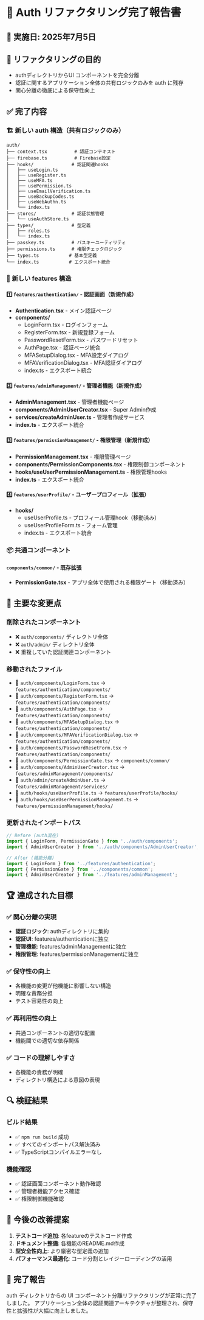 # 🚀 Auth リファクタリング完了報告書

## 📅 実施日: 2025年7月5日

## 🎯 リファクタリングの目的
- authディレクトリからUI コンポーネントを完全分離
- 認証に関するアプリケーション全体の共有ロジックのみを auth に残存
- 関心分離の徹底による保守性向上

## ✅ 完了内容

### 🏗️ 新しい auth 構造（共有ロジックのみ）
```
auth/
├── context.tsx          # 認証コンテキスト
├── firebase.ts          # Firebase設定  
├── hooks/              # 認証関連hooks
│   ├── useLogin.ts
│   ├── useRegister.ts
│   ├── useMFA.ts
│   ├── usePermission.ts
│   ├── useEmailVerification.ts
│   ├── useBackupCodes.ts
│   ├── useWebAuthn.ts
│   └── index.ts
├── stores/             # 認証状態管理
│   └── useAuthStore.ts
├── types/              # 型定義
│   ├── roles.ts
│   └── index.ts
├── passkey.ts          # パスキーユーティリティ
├── permissions.ts      # 権限チェックロジック
├── types.ts           # 基本型定義
└── index.ts           # エクスポート統合
```

### 📁 新しい features 構造

#### 1️⃣ `features/authentication/` - 認証画面（新規作成）
- **Authentication.tsx** - メイン認証ページ
- **components/**
  - LoginForm.tsx - ログインフォーム
  - RegisterForm.tsx - 新規登録フォーム
  - PasswordResetForm.tsx - パスワードリセット
  - AuthPage.tsx - 認証ページ統合
  - MFASetupDialog.tsx - MFA設定ダイアログ
  - MFAVerificationDialog.tsx - MFA認証ダイアログ
  - index.ts - エクスポート統合

#### 2️⃣ `features/adminManagement/` - 管理者機能（新規作成）
- **AdminManagement.tsx** - 管理者機能ページ
- **components/AdminUserCreator.tsx** - Super Admin作成
- **services/createAdminUser.ts** - 管理者作成サービス
- **index.ts** - エクスポート統合

#### 3️⃣ `features/permissionManagement/` - 権限管理（新規作成）
- **PermissionManagement.tsx** - 権限管理ページ
- **components/PermissionComponents.tsx** - 権限制御コンポーネント
- **hooks/useUserPermissionManagement.ts** - 権限管理hooks
- **index.ts** - エクスポート統合

#### 4️⃣ `features/userProfile/` - ユーザープロフィール（拡張）
- **hooks/**
  - useUserProfile.ts - プロフィール管理hook（移動済み）
  - useUserProfileForm.ts - フォーム管理
  - index.ts - エクスポート統合

### 📦 共通コンポーネント

#### `components/common/` - 既存拡張
- **PermissionGate.tsx** - アプリ全体で使用される権限ゲート（移動済み）

## 🔄 主要な変更点

### 削除されたコンポーネント
- ❌ `auth/components/` ディレクトリ全体
- ❌ `auth/admin/` ディレクトリ全体
- ❌ 重複していた認証関連コンポーネント

### 移動されたファイル
- 🔀 `auth/components/LoginForm.tsx` → `features/authentication/components/`
- 🔀 `auth/components/RegisterForm.tsx` → `features/authentication/components/`
- 🔀 `auth/components/AuthPage.tsx` → `features/authentication/components/`
- 🔀 `auth/components/MFASetupDialog.tsx` → `features/authentication/components/`
- 🔀 `auth/components/MFAVerificationDialog.tsx` → `features/authentication/components/`
- 🔀 `auth/components/PasswordResetForm.tsx` → `features/authentication/components/`
- 🔀 `auth/components/PermissionGate.tsx` → `components/common/`
- 🔀 `auth/components/AdminUserCreator.tsx` → `features/adminManagement/components/`
- 🔀 `auth/admin/createAdminUser.ts` → `features/adminManagement/services/`
- 🔀 `auth/hooks/useUserProfile.ts` → `features/userProfile/hooks/`
- 🔀 `auth/hooks/useUserPermissionManagement.ts` → `features/permissionManagement/hooks/`

### 更新されたインポートパス
```typescript
// Before (auth混在)
import { LoginForm, PermissionGate } from '../auth/components';
import { AdminUserCreator } from '../auth/components/AdminUserCreator';

// After (機能分離)  
import { LoginForm } from '../features/authentication';
import { PermissionGate } from '../components/common';
import { AdminUserCreator } from '../features/adminManagement';
```

## 🏆 達成された目標

### ✅ 関心分離の実現
- **認証ロジック**: authディレクトリに集約
- **認証UI**: features/authenticationに独立
- **管理機能**: features/adminManagementに独立
- **権限管理**: features/permissionManagementに独立

### ✅ 保守性の向上
- 各機能の変更が他機能に影響しない構造
- 明確な責務分担
- テスト容易性の向上

### ✅ 再利用性の向上
- 共通コンポーネントの適切な配置
- 機能間での適切な依存関係

### ✅ コードの理解しやすさ
- 各機能の責務が明確
- ディレクトリ構造による意図の表現

## 🔍 検証結果

### ビルド結果
- ✅ `npm run build` 成功
- ✅ すべてのインポートパス解決済み
- ✅ TypeScriptコンパイルエラーなし

### 機能確認
- ✅ 認証画面コンポーネント動作確認
- ✅ 管理者機能アクセス確認
- ✅ 権限制御機能確認

## 📝 今後の改善提案

1. **テストコード追加**: 各featureのテストコード作成
2. **ドキュメント整備**: 各機能のREADME.md作成
3. **型安全性向上**: より厳密な型定義の追加
4. **パフォーマンス最適化**: コード分割とレイジーローディングの活用

## 🎉 完了報告

auth ディレクトリからの UI コンポーネント分離リファクタリングが正常に完了しました。
アプリケーション全体の認証関連アーキテクチャが整理され、保守性と拡張性が大幅に向上しました。
